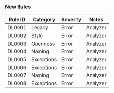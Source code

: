 ### New Rules

Rule ID | Category | Severity | Notes
--------|----------|----------|-------
DL0001 | Legacy | Error | Analyzer
DL0002 | Style | Error | Analyzer
DL0003 | Openness | Error | Analyzer
DL0004 | Naming | Error | Analyzer
DL0005 | Exceptions | Error | Analyzer
DL0006 | Exceptions | Error | Analyzer
DL0007 | Naming | Error | Analyzer
DL0008 | Exceptions | Error | Analyzer